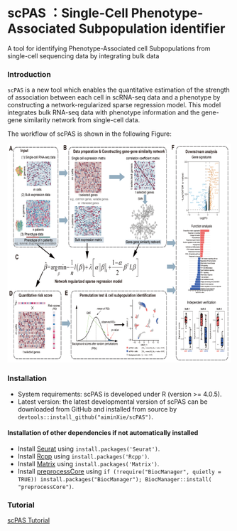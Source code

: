 # scPAS ：Single-Cell Phenotype-Associated Subpopulation identifier
 A tool for identifying Phenotype-Associated cell Subpopulations from single-cell sequencing data by integrating bulk data
### Introduction ###
`scPAS` is a new tool which enables the quantitative estimation of the strength of association between each cell in scRNA-seq data and a phenotype by constructing a network-regularized sparse regression model. This model integrates bulk RNA-seq data with phenotype information and the gene-gene similarity network from single-cell data. 

The workflow of scPAS is shown in the following Figure:

<p align="center">
<img src=Flow_diagram.png height="492" width="700">
</p>

### Installation ###
* System requirements: scPAS is developed under R (version >= 4.0.5).
* Latest version: the latest developmental version of scPAS can be downloaded from GitHub and installed from source by `devtools::install_github("aiminXie/scPAS")`.

#### Installation of other dependencies if not automatically installed
- Install [Seurat](https://github.com/satijalab/seurat) using `install.packages('Seurat')`.
- Install [Rcpp](https://cran.r-project.org/web/packages/Rcpp/index.html) using `install.packages('Rcpp')`.
- Install [Matrix](https://cran.r-project.org/web/packages/Matrix/index.html) using `install.packages('Matrix')`.
- Install [preprocessCore](https://www.bioconductor.org/packages/release/bioc/html/preprocessCore.html) using `if (!require("BiocManager", quietly = TRUE)) install.packages("BiocManager"); BiocManager::install( "preprocessCore")`.

### Tutorial ###
[scPAS Tutorial](https://github.com/aiminXie/scPAS/vignettes/Scissor_Tutorial.html)

